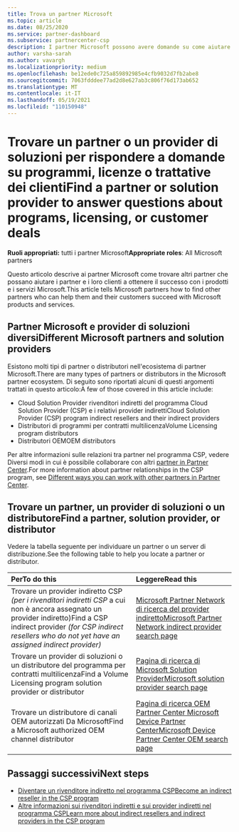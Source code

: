 ```yaml
---
title: Trova un partner Microsoft
ms.topic: article
ms.date: 08/25/2020
ms.service: partner-dashboard
ms.subservice: partnercenter-csp
description: I partner Microsoft possono avere domande su come aiutare i clienti o programmi specifici. Trovare altri partner che possono essere di aiuto.
author: varsha-sarah
ms.author: vavargh
ms.localizationpriority: medium
ms.openlocfilehash: be12ede0c725a859892985e4cfb9032d7fb2abe8
ms.sourcegitcommit: 7063fdddee77ad2d8e627ab3c806f76d173ab652
ms.translationtype: MT
ms.contentlocale: it-IT
ms.lasthandoff: 05/19/2021
ms.locfileid: "110150948"
---
```

# <a name="find-a-partner-or-solution-provider-to-answer-questions-about-programs-licensing-or-customer-deals"></a><span data-ttu-id="e213c-104">Trovare un partner o un provider di soluzioni per rispondere a domande su programmi, licenze o trattative dei clienti</span><span class="sxs-lookup"><span data-stu-id="e213c-104">Find a partner or solution provider to answer questions about programs, licensing, or customer deals</span></span> 

<span data-ttu-id="e213c-105">**Ruoli appropriati:** tutti i partner Microsoft</span><span class="sxs-lookup"><span data-stu-id="e213c-105">**Appropriate roles**: All Microsoft partners</span></span>

<span data-ttu-id="e213c-106">Questo articolo descrive ai partner Microsoft come trovare altri partner che possano aiutare i partner e i loro clienti a ottenere il successo con i prodotti e i servizi Microsoft.</span><span class="sxs-lookup"><span data-stu-id="e213c-106">This article tells Microsoft partners how to find other partners who can help them and their customers succeed with Microsoft products and services.</span></span>

## <a name="different-microsoft-partners-and-solution-providers"></a><span data-ttu-id="e213c-107">Partner Microsoft e provider di soluzioni diversi</span><span class="sxs-lookup"><span data-stu-id="e213c-107">Different Microsoft partners and solution providers</span></span>

<span data-ttu-id="e213c-108">Esistono molti tipi di partner o distributori nell'ecosistema di partner Microsoft.</span><span class="sxs-lookup"><span data-stu-id="e213c-108">There are many types of partners or distributors in the Microsoft partner ecosystem.</span></span> <span data-ttu-id="e213c-109">Di seguito sono riportati alcuni di questi argomenti trattati in questo articolo:</span><span class="sxs-lookup"><span data-stu-id="e213c-109">A few of those covered in this article include:</span></span>

- <span data-ttu-id="e213c-110">Cloud Solution Provider rivenditori indiretti del programma Cloud Solution Provider (CSP) e i relativi provider indiretti</span><span class="sxs-lookup"><span data-stu-id="e213c-110">Cloud Solution Provider (CSP) program indirect resellers and their indirect providers</span></span>
- <span data-ttu-id="e213c-111">Distributori di programmi per contratti multilicenza</span><span class="sxs-lookup"><span data-stu-id="e213c-111">Volume Licensing program distributors</span></span>
- <span data-ttu-id="e213c-112">Distributori OEM</span><span class="sxs-lookup"><span data-stu-id="e213c-112">OEM distributors</span></span>

<span data-ttu-id="e213c-113">Per altre informazioni sulle relazioni tra partner nel programma CSP, vedere Diversi modi in cui è possibile collaborare con altri [partner in Partner Center](work-with-other-partners.md).</span><span class="sxs-lookup"><span data-stu-id="e213c-113">For more information about partner relationships in the CSP program, see [Different ways you can work with other partners in Partner Center](work-with-other-partners.md).</span></span>

## <a name="find-a-partner-solution-provider-or-distributor"></a><span data-ttu-id="e213c-114">Trovare un partner, un provider di soluzioni o un distributore</span><span class="sxs-lookup"><span data-stu-id="e213c-114">Find a partner, solution provider, or distributor</span></span>

<span data-ttu-id="e213c-115">Vedere la tabella seguente per individuare un partner o un server di distribuzione.</span><span class="sxs-lookup"><span data-stu-id="e213c-115">See the following table to help you locate a partner or distributor.</span></span>

|<span data-ttu-id="e213c-116">Per</span><span class="sxs-lookup"><span data-stu-id="e213c-116">To do this</span></span>  | <span data-ttu-id="e213c-117">Leggere</span><span class="sxs-lookup"><span data-stu-id="e213c-117">Read this</span></span>  |
|:------------------|:--------------- |
|<span data-ttu-id="e213c-118">Trovare un provider indiretto CSP *(per i rivenditori indiretti CSP* a cui non è ancora assegnato un provider indiretto)</span><span class="sxs-lookup"><span data-stu-id="e213c-118">Find a CSP indirect provider *(for CSP indirect resellers who do not yet have an assigned indirect provider)*</span></span> | [<span data-ttu-id="e213c-119">Microsoft Partner Network di ricerca del provider indiretto</span><span class="sxs-lookup"><span data-stu-id="e213c-119">Microsoft Partner Network indirect provider search page</span></span>](https://partner.microsoft.com/membership/cloud-solution-provider/find-a-provider)  |
|<span data-ttu-id="e213c-120">Trovare un provider di soluzioni o un distributore del programma per contratti multilicenza</span><span class="sxs-lookup"><span data-stu-id="e213c-120">Find a Volume Licensing program solution provider or distributor</span></span>  | [<span data-ttu-id="e213c-121">Pagina di ricerca di Microsoft Solution Provider</span><span class="sxs-lookup"><span data-stu-id="e213c-121">Microsoft solution provider search page</span></span>](https://www.microsoft.com/solution-providers/home)  |
|<span data-ttu-id="e213c-122">Trovare un distributore di canali OEM autorizzati Da Microsoft</span><span class="sxs-lookup"><span data-stu-id="e213c-122">Find a Microsoft authorized OEM channel distributor</span></span>  | [<span data-ttu-id="e213c-123">Pagina di ricerca OEM Partner Center Microsoft Device Partner Center</span><span class="sxs-lookup"><span data-stu-id="e213c-123">Microsoft Device Partner Center OEM search page</span></span>](https://devicepartner.microsoft.com/connect/distributor)  |

## <a name="next-steps"></a><span data-ttu-id="e213c-124">Passaggi successivi</span><span class="sxs-lookup"><span data-stu-id="e213c-124">Next steps</span></span>

- [<span data-ttu-id="e213c-125">Diventare un rivenditore indiretto nel programma CSP</span><span class="sxs-lookup"><span data-stu-id="e213c-125">Become an indirect reseller in the CSP program</span></span>](https://partner.microsoft.com/licensing)
- [<span data-ttu-id="e213c-126">Altre informazioni sui rivenditori indiretti e sui provider indiretti nel programma CSP</span><span class="sxs-lookup"><span data-stu-id="e213c-126">Learn more about indirect resellers and indirect providers in the CSP program</span></span>](work-with-other-partners.md)